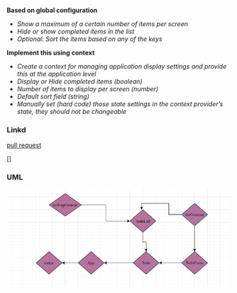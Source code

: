 **Based on global configuration**

  - *Show a maximum of a certain number of items per screen*
  - *Hide or show completed items in the list*
  - *Optional: Sort the items based on any of the keys*

**Implement this using context**

  - *Create a context for managing application display settings and provide this at the application level*
  - *Display or Hide completed items (boolean)*
  - *Number of items to display per screen (number)*
  - *Default sort field (string)*
  - *Manually set (hard code) those state settings in the context provider’s state, they should not be changeable*

### Linkd 

[pull request](https://github.com/amroalbarham/todo-app/pull/2)

[]


### UML
![UML](./lab31.png)
